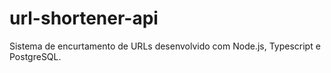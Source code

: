 # url-shortener-api
Sistema de encurtamento de URLs desenvolvido com Node.js, Typescript e PostgreSQL.
